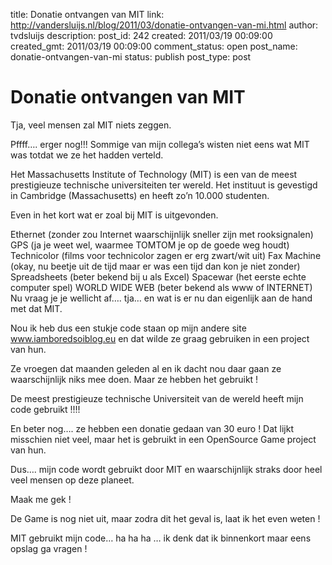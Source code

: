 title: Donatie ontvangen van MIT
link: http://vandersluijs.nl/blog/2011/03/donatie-ontvangen-van-mi.html
author: tvdsluijs
description: 
post_id: 242
created: 2011/03/19 00:09:00
created_gmt: 2011/03/19 00:09:00
comment_status: open
post_name: donatie-ontvangen-van-mi
status: publish
post_type: post

# Donatie ontvangen van MIT

Tja, veel mensen zal MIT niets zeggen.  
  
Pffff…. erger nog!!! Sommige van mijn collega’s wisten niet eens wat MIT was totdat we ze het hadden verteld.  
  
Het Massachusetts Institute of Technology (MIT) is een van de meest prestigieuze technische universiteiten ter wereld. Het instituut is gevestigd in Cambridge (Massachusetts) en heeft zo’n 10.000 studenten.  
  
Even in het kort wat er zoal bij MIT is uitgevonden.  
  
Ethernet (zonder zou Internet waarschijnlijk sneller zijn met rooksignalen) GPS (ja je weet wel, waarmee TOMTOM je op de goede weg houdt) Technicolor (films voor technicolor zagen er erg zwart/wit uit) Fax Machine (okay, nu beetje uit de tijd maar er was een tijd dan kon je niet zonder) Spreadsheets (beter bekend bij u als Excel) Spacewar (het eerste echte computer spel) WORLD WIDE WEB (beter bekend als www of INTERNET) Nu vraag je je wellicht af…. tja… en wat is er nu dan eigenlijk aan de hand met dat MIT.  
  
Nou ik heb dus een stukje code staan op mijn andere site www.iamboredsoiblog.eu en dat wilde ze graag gebruiken in een project van hun.   
  
Ze vroegen dat maanden geleden al en ik dacht nou daar gaan ze waarschijnlijk niks mee doen. Maar ze hebben het gebruikt !   
  
De meest prestigieuze technische Universiteit van de wereld heeft mijn code gebruikt !!!!  
  
En beter nog…. ze hebben een donatie gedaan van 30 euro ! Dat lijkt misschien niet veel, maar het is gebruikt in een OpenSource Game project van hun.   
  
Dus…. mijn code wordt gebruikt door MIT en waarschijnlijk straks door heel veel mensen op deze planeet.  
  
Maak me gek !  
  
De Game is nog niet uit, maar zodra dit het geval is, laat ik het even weten !  
  
MIT gebruikt mijn code… ha ha ha … ik denk dat ik binnenkort maar eens opslag ga vragen !